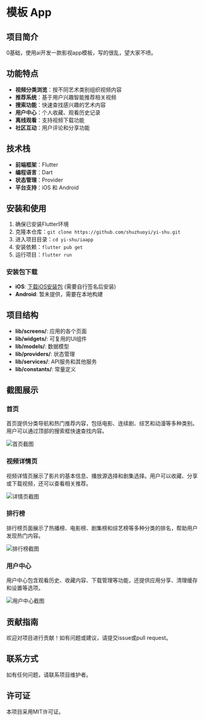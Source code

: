 # 模板 App

## 项目简介

0基础，使用ai开发一款影视app模板，写的很乱，望大家不喷。

## 功能特点

- **视频分类浏览**：按不同艺术类别组织视频内容
- **推荐系统**：基于用户兴趣智能推荐相关视频
- **搜索功能**：快速查找感兴趣的艺术内容
- **用户中心**：个人收藏、观看历史记录
- **离线观看**：支持视频下载功能
- **社区互动**：用户评论和分享功能

## 技术栈

- **前端框架**：Flutter
- **编程语言**：Dart
- **状态管理**：Provider
- **平台支持**：iOS 和 Android

## 安装和使用

1. 确保已安装Flutter环境
2. 克隆本仓库：`git clone https://github.com/shuzhuoyi/yi-shu.git`
3. 进入项目目录：`cd yi-shu/iaapp`
4. 安装依赖：`flutter pub get`
5. 运行项目：`flutter run`

### 安装包下载

- **iOS**: [下载iOS安装包](https://github.com/shuzhuoyi/yi-shu/raw/main/iaapp/build-packages/AppRelease-iOS.ipa) (需要自行签名后安装)
- **Android**: 暂未提供，需要在本地构建

## 项目结构

- **lib/screens/**: 应用的各个页面
- **lib/widgets/**: 可复用的UI组件
- **lib/models/**: 数据模型
- **lib/providers/**: 状态管理
- **lib/services/**: API服务和其他服务
- **lib/constants/**: 常量定义

## 截图展示

### 首页
首页提供分类导航和热门推荐内容，包括电影、连续剧、综艺和动漫等多种类别。用户可以通过顶部的搜索框快速查找内容。

![首页截图](https://raw.githubusercontent.com/shuzhuoyi/yi-shu/main/screenshots/home.jpg)

### 视频详情页
视频详情页展示了影片的基本信息、播放源选择和剧集选择。用户可以收藏、分享或下载视频，还可以查看相关推荐。

![详情页截图](https://raw.githubusercontent.com/shuzhuoyi/yi-shu/main/screenshots/detail.jpg)

### 排行榜
排行榜页面展示了热播榜、电影榜、剧集榜和综艺榜等多种分类的排名，帮助用户发现热门内容。

![排行榜截图](https://raw.githubusercontent.com/shuzhuoyi/yi-shu/main/screenshots/ranking.jpg)

### 用户中心
用户中心包含观看历史、收藏内容、下载管理等功能，还提供应用分享、清理缓存和设置等选项。

![用户中心截图](https://raw.githubusercontent.com/shuzhuoyi/yi-shu/main/screenshots/profile.jpg)

## 贡献指南

欢迎对项目进行贡献！如有问题或建议，请提交issue或pull request。

## 联系方式

如有任何问题，请联系项目维护者。

## 许可证

本项目采用MIT许可证。 